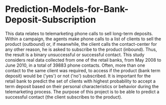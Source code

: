 # Prediction-Models-for-Bank-Deposit-Subscription

This data relates to telemarketing phone calls to sell long-term deposits. Within a campaign, the agents make phone calls to a list of clients to sell the product (outbound) or, if meanwhile, the client calls the contact-center for any other reason, he is asked to subscribe to the product (inbound). Thus, the result is a binary unsuccessful or successful contact. This study considers real data collected from one of the retail banks, from May 2008 to June 2010, in a total of 39883 phone contacts. Often, more than one contact to the same client was required, to access if the product (bank term deposit) would be ('yes') or not ('no') subscribed. It is important for the retail bank to predict the set of clients with highest probability to accept a term deposit based on their personal characteristics or behavior during the telemarketing process. 
The purpose of this project is to be able to predict a successful contact (the client subscribes to the product).
